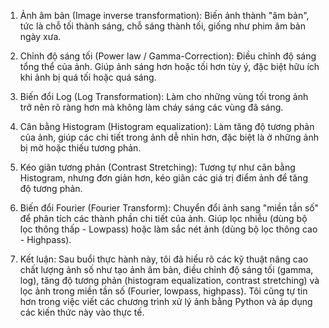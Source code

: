 1. Ảnh âm bản (Image inverse transformation): 
Biến ảnh thành "âm bản", tức là chỗ tối thành sáng, chỗ sáng thành tối, giống như phim âm bản ngày xưa.

2. Chỉnh độ sáng tối (Power law / Gamma-Correction): 
Điều chỉnh độ sáng tổng thể của ảnh. Giúp ảnh sáng hơn hoặc tối hơn tùy ý, đặc biệt hữu ích khi ảnh bị quá tối hoặc quá sáng.

3. Biến đổi Log (Log Transformation): 
Làm cho những vùng tối trong ảnh trở nên rõ ràng hơn mà không làm cháy sáng các vùng đã sáng.

4. Cân bằng Histogram (Histogram equalization): 
Làm tăng độ tương phản của ảnh, giúp các chi tiết trong ảnh dễ nhìn hơn, đặc biệt là ở những ảnh bị mờ hoặc thiếu tương phản.

5. Kéo giãn tương phản (Contrast Stretching): 
Tương tự như cân bằng Histogram, nhưng đơn giản hơn, kéo giãn các giá trị điểm ảnh để tăng độ tương phản.

6. Biến đổi Fourier (Fourier Transform):
Chuyển đổi ảnh sang "miền tần số" để phân tích các thành phần chi tiết của ảnh.
Giúp lọc nhiễu (dùng bộ lọc thông thấp - Lowpass) hoặc làm sắc nét ảnh (dùng bộ lọc thông cao - Highpass).

7. Kết luận: 
Sau buổi thực hành này, tôi đã hiểu rõ các kỹ thuật nâng cao chất lượng ảnh số như tạo ảnh âm bản, điều chỉnh độ sáng tối (gamma, log), tăng độ tương phản (histogram equalization, contrast stretching) và lọc ảnh trong miền tần số (Fourier, lowpass, highpass). Tôi cũng tự tin hơn trong việc viết các chương trình xử lý ảnh bằng Python và áp dụng các kiến thức này vào thực tế.
